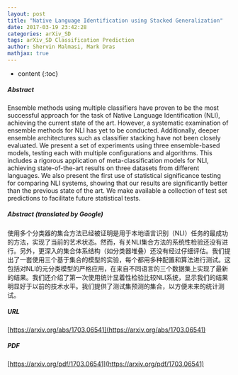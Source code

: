```yaml
---
layout: post
title: "Native Language Identification using Stacked Generalization"
date: 2017-03-19 23:42:28
categories: arXiv_SD
tags: arXiv_SD Classification Prediction
author: Shervin Malmasi, Mark Dras
mathjax: true
---
```


* content
{:toc}

##### Abstract
Ensemble methods using multiple classifiers have proven to be the most successful approach for the task of Native Language Identification (NLI), achieving the current state of the art. However, a systematic examination of ensemble methods for NLI has yet to be conducted. Additionally, deeper ensemble architectures such as classifier stacking have not been closely evaluated. We present a set of experiments using three ensemble-based models, testing each with multiple configurations and algorithms. This includes a rigorous application of meta-classification models for NLI, achieving state-of-the-art results on three datasets from different languages. We also present the first use of statistical significance testing for comparing NLI systems, showing that our results are significantly better than the previous state of the art. We make available a collection of test set predictions to facilitate future statistical tests.

##### Abstract (translated by Google)
使用多个分类器的集合方法已经被证明是用于本地语言识别（NLI）任务的最成功的方法，实现了当前的艺术状态。然而，有关NLI集合方法的系统性检验还没有进行。另外，更深入的集合体系结构（如分类器堆叠）还没有经过仔细评估。我们提出了一套使用三个基于集合的模型的实验，每个都用多种配置和算法进行测试。这包括对NLI的元分类模型的严格应用，在来自不同语言的三个数据集上实现了最新的结果。我们还介绍了第一次使用统计显着性检验比较NLI系统，显示我们的结果明显好于以前的技术水平。我们提供了测试集预测的集合，以方便未来的统计测试。

##### URL
[https://arxiv.org/abs/1703.06541](https://arxiv.org/abs/1703.06541)

##### PDF
[https://arxiv.org/pdf/1703.06541](https://arxiv.org/pdf/1703.06541)

